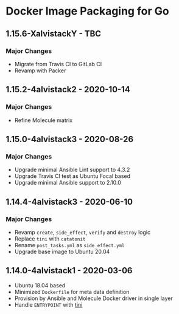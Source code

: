# Docker Image Packaging for Go

## 1.15.6-XalvistackY - TBC

### Major Changes

  - Migrate from Travis CI to GitLab CI
  - Revamp with Packer

## 1.15.2-4alvistack2 - 2020-10-14

### Major Changes

  - Refine Molecule matrix

## 1.15.0-4alvistack3 - 2020-08-26

### Major Changes

  - Upgrade minimal Ansible Lint support to 4.3.2
  - Upgrade Travis CI test as Ubuntu Focal based
  - Upgrade minimal Ansible support to 2.10.0

## 1.14.4-4alvistack3 - 2020-06-10

### Major Changes

  - Revamp `create`, `side_effect`, `verify` and `destroy` logic
  - Replace `tini` with `catatonit`
  - Rename `post_tasks.yml` as `side_effect.yml`
  - Upgrade base image to Ubuntu 20.04

## 1.14.0-4alvistack1 - 2020-03-06

  - Ubuntu 18.04 based
  - Minimized `Dockerfile` for meta data definition
  - Provision by Ansible and Molecule Docker driver in single layer
  - Handle `ENTRYPOINT` with [tini](https://github.com/krallin/tini)
